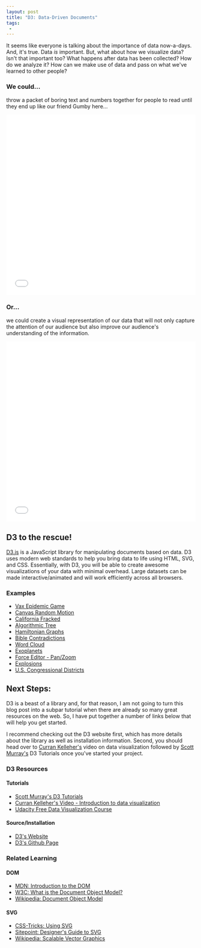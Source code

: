```yaml
---
layout: post
title: "D3: Data-Driven Documents"
tags:
 -
---
```


It seems like everyone is talking about the importance of data now-a-days. And, it's true. Data *is* important. But, what about how we visualize data? Isn't that important too? What happens after data has been collected? How do we analyze it? How can we make use of data and pass on what we've learned to other people?
<!--more-->

### We could...

throw a packet of boring text and numbers together for people to read until they end up like our friend Gumby here...

<iframe src="//giphy.com/embed/PoRbYswrfn3S8" style="width:100%; height: 480px;" frameBorder="0" class="giphy-embed" allowFullScreen></iframe>

### Or...

we could create a visual representation of our data that will not only capture the attention of our audience but also improve our audience's understanding of the information.

<iframe src="//giphy.com/embed/zEU2uwmialC4U" style="width:100%; height: 480px;" frameBorder="0" class="giphy-embed" allowFullScreen></iframe>

## D3 to the rescue!

<a href="http://d3js.org/" target="_blank">D3.js</a> is a JavaScript library for manipulating documents based on data. D3 uses modern web standards to help you bring data to life using HTML, SVG, and CSS. Essentially, with D3, you will be able to create awesome visualizations of your data with minimal overhead. Large datasets can be made interactive/animated and will work efficiently across all browsers.

### Examples

* <a href="http://vax.herokuapp.com/" target="_blank">Vax Epidemic Game</a>
* <a href="http://bl.ocks.org/syntagmatic/5107530" target="_blank">Canvas Random Motion</a>
* <a href="http://www.facesoffracking.org/data-visualization/" target="_blank">California Fracked</a>
* <a href="http://animateddata.co.uk/lab/d3-tree/" target="_blank">Algorithmic Tree</a>
* <a href="http://christophermanning.org/projects/building-cubic-hamiltonian-graphs-from-lcf-notation/" target="_blank">Hamiltonian Graphs</a>
* <a href="http://bibviz.com/" target="_blank">Bible Contradictions</a>
* <a href="https://www.jasondavies.com/wordcloud/#%2F%2Fwww.jasondavies.com%2Fwordcloud%2Fabout%2F" target="_blank">Word Cloud</a>
* <a href="http://nbremer.github.io/exoplanets/" target="_blank">Exoplanets</a>
* <a href="http://bl.ocks.org/benzguo/4370043" target="_blank">Force Editor - Pan/Zoom</a>
* <a href="http://ggruiz.me/explosions/" target="_blank">Explosions</a>
* <a href="http://bl.ocks.org/mbostock/4657115" target="_blank">U.S. Congressional Districts</a>

## Next Steps:

D3 is a beast of a library and, for that reason, I am not going to turn this blog post into a subpar tutorial when there are already so many great resources on the web. So, I have put together a number of links below that will help you get started.

I recommend checking out the D3 website first, which has more details about the library as well as installation information. Second, you should head over to <a href="https://github.com/curran" target="_blank">Curran Kelleher's</a> video on data visualization followed by <a href="https://github.com/alignedleft" target="_blank">Scott Murray's</a> D3 Tutorials once you've started your project.

### D3 Resources

#### Tutorials

* <a href="http://alignedleft.com/tutorials/d3/" target="_blank">Scott Murray's D3 Tutorials</a>
* <a href="https://www.youtube.com/watch?v=8jvoTV54nXw" target="_blank">Curran Kelleher's Video - Introduction to data visualization</a>
* <a href="https://www.udacity.com/course/data-visualization-and-d3js--ud507" target="_blank">Udacity Free Data Visualization Course</a>

#### Source/Installation

* <a href="http://d3js.org/" target="_blank">D3's Website</a>
* <a href="https://github.com/mbostock/d3" target="_blank">D3's Github Page</a>

### Related Learning

#### DOM

* <a href="https://developer.mozilla.org/en-US/docs/Web/API/Document_Object_Model/Introduction" target="_blank">MDN: Introduction to the DOM</a>
* <a href="http://www.w3.org/TR/DOM-Level-2-Core/introduction.html" target="_blank">W3C: What is the Document Object Model?</a>
* <a href="https://en.wikipedia.org/wiki/Document_Object_Model" target="_blank">Wikipedia: Document Object Model</a>

#### SVG

* <a href="https://css-tricks.com/using-svg/" target="_blank">CSS-Tricks: Using SVG</a>
* <a href="http://www.sitepoint.com/designers-guide-working-with-svg/" target="_blank">Sitepoint: Designer's Guide to SVG</a>
* <a href="https://en.wikipedia.org/wiki/Scalable_Vector_Graphics" target="_blank">Wikipedia: Scalable Vector Graphics</a>
